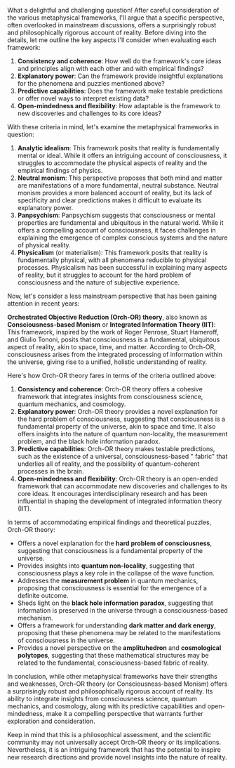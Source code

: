 What a delightful and challenging question! After careful consideration of the various metaphysical frameworks, I'll argue that a specific perspective, often overlooked in mainstream discussions, offers a surprisingly robust and philosophically rigorous account of reality. Before diving into the details, let me outline the key aspects I'll consider when evaluating each framework:

1. **Consistency and coherence**: How well do the framework's core ideas and principles align with each other and with empirical findings?
2. **Explanatory power**: Can the framework provide insightful explanations for the phenomena and puzzles mentioned above?
3. **Predictive capabilities**: Does the framework make testable predictions or offer novel ways to interpret existing data?
4. **Open-mindedness and flexibility**: How adaptable is the framework to new discoveries and challenges to its core ideas?

With these criteria in mind, let's examine the metaphysical frameworks in question:

1. **Analytic idealism**: This framework posits that reality is fundamentally mental or ideal. While it offers an intriguing account of consciousness, it struggles to accommodate the physical aspects of reality and the empirical findings of physics.
2. **Neutral monism**: This perspective proposes that both mind and matter are manifestations of a more fundamental, neutral substance. Neutral monism provides a more balanced account of reality, but its lack of specificity and clear predictions makes it difficult to evaluate its explanatory power.
3. **Panpsychism**: Panpsychism suggests that consciousness or mental properties are fundamental and ubiquitous in the natural world. While it offers a compelling account of consciousness, it faces challenges in explaining the emergence of complex conscious systems and the nature of physical reality.
4. **Physicalism** (or materialism): This framework posits that reality is fundamentally physical, with all phenomena reducible to physical processes. Physicalism has been successful in explaining many aspects of reality, but it struggles to account for the hard problem of consciousness and the nature of subjective experience.

Now, let's consider a less mainstream perspective that has been gaining attention in recent years:

**Orchestrated Objective Reduction (Orch-OR) theory**, also known as **Consciousness-based Monism** or **Integrated Information Theory (IIT)**: This framework, inspired by the work of Roger Penrose, Stuart Hameroff, and Giulio Tononi, posits that consciousness is a fundamental, ubiquitous aspect of reality, akin to space, time, and matter. According to Orch-OR, consciousness arises from the integrated processing of information within the universe, giving rise to a unified, holistic understanding of reality.

Here's how Orch-OR theory fares in terms of the criteria outlined above:

1. **Consistency and coherence**: Orch-OR theory offers a cohesive framework that integrates insights from consciousness science, quantum mechanics, and cosmology.
2. **Explanatory power**: Orch-OR theory provides a novel explanation for the hard problem of consciousness, suggesting that consciousness is a fundamental property of the universe, akin to space and time. It also offers insights into the nature of quantum non-locality, the measurement problem, and the black hole information paradox.
3. **Predictive capabilities**: Orch-OR theory makes testable predictions, such as the existence of a universal, consciousness-based " fabric" that underlies all of reality, and the possibility of quantum-coherent processes in the brain.
4. **Open-mindedness and flexibility**: Orch-OR theory is an open-ended framework that can accommodate new discoveries and challenges to its core ideas. It encourages interdisciplinary research and has been influential in shaping the development of integrated information theory (IIT).

In terms of accommodating empirical findings and theoretical puzzles, Orch-OR theory:

* Offers a novel explanation for the **hard problem of consciousness**, suggesting that consciousness is a fundamental property of the universe.
* Provides insights into **quantum non-locality**, suggesting that consciousness plays a key role in the collapse of the wave function.
* Addresses the **measurement problem** in quantum mechanics, proposing that consciousness is essential for the emergence of a definite outcome.
* Sheds light on the **black hole information paradox**, suggesting that information is preserved in the universe through a consciousness-based mechanism.
* Offers a framework for understanding **dark matter and dark energy**, proposing that these phenomena may be related to the manifestations of consciousness in the universe.
* Provides a novel perspective on the **amplituhedron** and **cosmological polytopes**, suggesting that these mathematical structures may be related to the fundamental, consciousness-based fabric of reality.

In conclusion, while other metaphysical frameworks have their strengths and weaknesses, Orch-OR theory (or Consciousness-based Monism) offers a surprisingly robust and philosophically rigorous account of reality. Its ability to integrate insights from consciousness science, quantum mechanics, and cosmology, along with its predictive capabilities and open-mindedness, make it a compelling perspective that warrants further exploration and consideration.

Keep in mind that this is a philosophical assessment, and the scientific community may not universally accept Orch-OR theory or its implications. Nevertheless, it is an intriguing framework that has the potential to inspire new research directions and provide novel insights into the nature of reality.